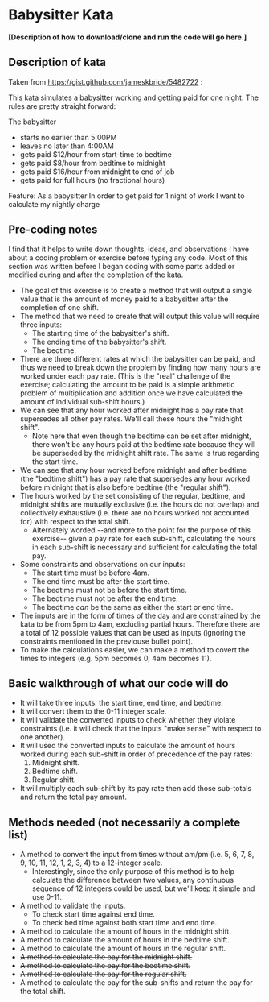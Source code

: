 # Babysitter Kata
**[Description of how to download/clone and run the code will go here.]**

## Description of kata
Taken from https://gist.github.com/jameskbride/5482722 :

This kata simulates a babysitter working and getting paid for one night.  The rules are pretty straight forward:

The babysitter 
- starts no earlier than 5:00PM
- leaves no later than 4:00AM
- gets paid $12/hour from start-time to bedtime
- gets paid $8/hour from bedtime to midnight
- gets paid $16/hour from midnight to end of job
- gets paid for full hours (no fractional hours)

Feature:
As a babysitter
In order to get paid for 1 night of work
I want to calculate my nightly charge

## Pre-coding notes
I find that it helps to write down thoughts, ideas, and observations I have about a coding problem or exercise before typing any code. Most of this section was written before I began coding with some parts added or modified during and after the completion of the kata.

- The goal of this exercise is to create a method that will output a single value that is the amount of money paid to a babysitter after the completion of one shift.
- The method that we need to create that will output this value will require three inputs: 
	- The starting time of the babysitter's shift.
	- The ending time of the babysitter's shift.
	- The bedtime.
- There are three different rates at which the babysitter can be paid, and thus we need to break down the problem by finding how many hours are worked under each pay rate. (This is the "real" challenge of the exercise; calculating the amount to be paid is a simple arithmetic problem of multiplication and addition once we have calculated the amount of individual sub-shift hours.)
- We can see that any hour worked after midnight has a pay rate that supersedes all other pay rates. We'll call these hours the "midnight shift".
	- Note here that even though the bedtime can be set after midnight, there won't be any hours paid at the bedtime rate because they will be superseded by the midnight shift rate. The same is true regarding the start time.
- We can see that any hour worked before midnight and after bedtime (the "bedtime shift") has a pay rate that supersedes any hour worked before midnight that is also before bedtime (the "regular shift").
- The hours worked by the set consisting of the regular, bedtime, and midnight shifts are mutually exclusive (i.e. the hours do not overlap) and collectively exhaustive (i.e. there are no hours worked not accounted for) with respect to the total shift.
	- Alternately worded --and more to the point for the purpose of this exercise-- given a pay rate for each sub-shift, calculating the hours in each sub-shift is necessary and sufficient for calculating the total pay.
- Some constraints and observations on our inputs:
	- The start time must be before 4am.
	- The end time must be after the start time.
	- The bedtime must not be before the start time.
	- The bedtime must not be after the end time.
	- The bedtime *can* be the same as either the start or end time.
- The inputs are in the form of times of the day and are constrained by the kata to be from 5pm to 4am, excluding partial hours. Therefore there are a total of 12 possible values that can be used as inputs (ignoring the constraints mentioned in the previouse bullet point).
- To make the calculations easier, we can make a method to covert the times to integers (e.g. 5pm becomes 0, 4am becomes 11).

## Basic walkthrough of what our code will do
- It will take three inputs: the start time, end time, and bedtime.
- It will convert them to the 0-11 integer scale.
- It will validate the converted inputs to check whether they violate constraints (i.e. it will check that the inputs "make sense" with respect to one another).
- It will used the converted inputs to calculate the amount of hours worked during each sub-shift in order of precedence of the pay rates:
	1. Midnight shift.
	2. Bedtime shift.
	3. Regular shift.
- It will multiply each sub-shift by its pay rate then add those sub-totals and return the total pay amount.

## Methods needed (not necessarily a complete list)
- A method to convert the input from times without am/pm (i.e. 5, 6, 7, 8, 9, 10, 11, 12, 1, 2, 3, 4) to a 12-integer scale.
	- Interestingly, since the only purpose of this method is to help calculate the difference between two values, any continuous sequence of 12 integers could be used, but we'll keep it simple and use 0-11.
- A method to validate the inputs.
	- To check start time against end time.
	- To check bed time against both start time and end time.
- A method to calculate the amount of hours in the midnight shift.
- A method to calculate the amount of hours in the bedtime shift.
- A method to calculate the amount of hours in the regular shift.
- ~~A method to calculate the pay for the midnight shift.~~
- ~~A method to calculate the pay for the bedtime shift.~~
- ~~A method to calculate the pay for the regular shift.~~
- A method to calculate the pay for the sub-shifts and return the pay for the total shift.
